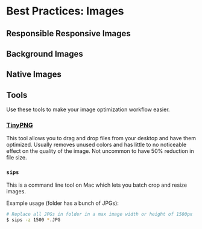 # Best Practices: Images

## Responsible Responsive Images
## Background Images
## Native Images
## Tools
Use these tools to make your image optimization workflow easier.

### [TinyPNG](http://tinypng.com)
This tool allows you to drag and drop files from your desktop and have them optimized. Usually removes unused colors and has little to no noticeable effect on the quality of the image. Not uncommon to have 50% reduction in file size.

### `sips`
This is a command line tool on Mac which lets you batch crop and resize images.

Example usage (folder has a bunch of JPGs):

```sh
# Replace all JPGs in folder in a max image width or height of 1500px
$ sips -z 1500 *.JPG
```
